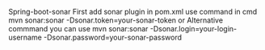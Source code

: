 Spring-boot-sonar
First add sonar plugin in pom.xml 
use command in cmd  
mvn sonar:sonar -Dsonar.token=your-sonar-token 
or Alternative commmand you can use 
mvn sonar:sonar -Dsonar.login=your-login-username -Dsonar.password=your-sonar-password

